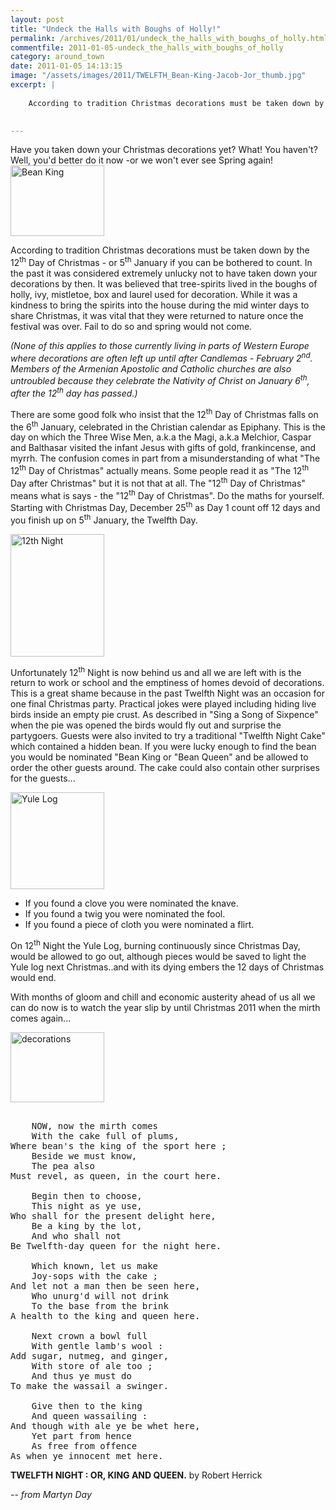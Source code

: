 ```yaml
---
layout: post
title: "Undeck the Halls with Boughs of Holly!"
permalink: /archives/2011/01/undeck_the_halls_with_boughs_of_holly.html
commentfile: 2011-01-05-undeck_the_halls_with_boughs_of_holly
category: around_town
date: 2011-01-05 14:13:15
image: "/assets/images/2011/TWELFTH_Bean-King-Jacob-Jor_thumb.jpg"
excerpt: |
    
    According to tradition Christmas decorations must be taken down by the 12<sup>th</sup> Day of Christmas - or 5<sup>th</sup> January if you can be bothered to count. In the past it was considered extremely unlucky not to have taken down your decorations by then. It was believed that tree-spirits lived in the boughs of holly, ivy, mistletoe, box and laurel used for decoration. While it was a kindness to bring the spirits into the house during the mid winter days to share Christmas, it was vital that they were returned to nature once the festival was over. Fail to do so and spring would not come.
    

---
```


<div markdown="1" class="box">
Have you taken down your Christmas decorations yet? What! You haven't? Well, you'd better do it now -or we won't ever see Spring again!

</div>
<a href="/assets/images/2011/TWELFTH_Bean-King-Jacob-Jor.jpg" title="See larger version of - Bean King"><img src="/assets/images/2011/TWELFTH_Bean-King-Jacob-Jor_thumb.jpg" width="150" height="113" alt="Bean King" class="photo right" /></a>

According to tradition Christmas decorations must be taken down by the 12<sup>th</sup> Day of Christmas - or 5<sup>th</sup> January if you can be bothered to count. In the past it was considered extremely unlucky not to have taken down your decorations by then. It was believed that tree-spirits lived in the boughs of holly, ivy, mistletoe, box and laurel used for decoration. While it was a kindness to bring the spirits into the house during the mid winter days to share Christmas, it was vital that they were returned to nature once the festival was over. Fail to do so and spring would not come.

<em>(None of this applies to those currently living in parts of Western Europe where decorations are often left up until after Candlemas - February 2<sup>nd</sup>. Members of the Armenian Apostolic and Catholic churches are also untroubled because they celebrate the Nativity of Christ on January 6<sup>th</sup>, after the 12<sup>th</sup> day has passed.)</em>

There are some good folk who insist that the 12<sup>th</sup> Day of Christmas falls on the 6<sup>th</sup> January, celebrated in the Christian calendar as Epiphany. This is the day on which the Three Wise Men, a.k.a the Magi, a.k.a Melchior, Caspar and Balthasar visited the infant Jesus with gifts of gold, frankincense, and myrrh. The confusion comes in part from a misunderstanding of what "The 12<sup>th</sup> Day of Christmas" actually means. Some people read it as "The 12<sup>th</sup> Day after Christmas" but it is not that at all. The "12<sup>th</sup> Day of Christmas" means what is says - the "12<sup>th</sup> Day of Christmas". Do the maths for yourself. Starting with Christmas Day, December 25<sup>th</sup> as Day 1 count off 12 days and you finish up on 5<sup>th</sup> January, the Twelfth Day.

<a href="/assets/images/2011/TWELFTH_12thNight.jpg" title="See larger version of - 12th Night"><img src="/assets/images/2011/TWELFTH_12thNight_thumb.jpg" width="150" height="196" alt="12th Night" class="photo right" /></a>

Unfortunately 12<sup>th</sup> Night is now behind us and all we are left with is the return to work or school and the emptiness of homes devoid of decorations. This is a great shame because in the past Twelfth Night was an occasion for one final Christmas party. Practical jokes were played including hiding live birds inside an empty pie crust. As described in "Sing a Song of Sixpence" when the pie was opened the birds would fly out and surprise the partygoers. Guests were also invited to try a traditional "Twelfth Night Cake" which contained a hidden bean. If you were lucky enough to find the bean you would be nominated "Bean King or "Bean Queen" and be allowed to order the other guests around. The cake could also contain other surprises for the guests...

<a href="/assets/images/2011/TWELFTH_The_Yule_Log.jpg" title="See larger version of - Yule Log"><img src="/assets/images/2011/TWELFTH_The_Yule_Log_thumb.jpg" width="150" height="155" alt="Yule Log" class="photo right" /></a>

-   If you found a clove you were nominated the knave.
-   If you found a twig you were nominated the fool.
-   If you found a piece of cloth you were nominated a flirt.

On 12<sup>th</sup> Night the Yule Log, burning continuously since Christmas Day, would be allowed to go out, although pieces would be saved to light the Yule log next Christmas..and with its dying embers the 12 days of Christmas would end.

With months of gloom and chill and economic austerity ahead of us all we can do now is to watch the year slip by until Christmas 2011 when the mirth comes again...

<a href="/assets/images/2011/TWELFTH_decorations.jpg" title="See larger version of - decorations"><img src="/assets/images/2011/TWELFTH_decorations_thumb.jpg" width="150" height="112" alt="decorations" class="photo right" /></a>

<pre markdown="1" class="poem">

    NOW, now the mirth comes
    With the cake full of plums,
Where bean's the king of the sport here ;
    Beside we must know,
    The pea also
Must revel, as queen, in the court here.

    Begin then to choose,
    This night as ye use,
Who shall for the present delight here,
    Be a king by the lot,
    And who shall not
Be Twelfth-day queen for the night here.

    Which known, let us make
    Joy-sops with the cake ;
And let not a man then be seen here,
    Who unurg'd will not drink
    To the base from the brink
A health to the king and queen here.

    Next crown a bowl full
    With gentle lamb's wool :
Add sugar, nutmeg, and ginger,
    With store of ale too ;
    And thus ye must do
To make the wassail a swinger.

    Give then to the king
    And queen wassailing :
And though with ale ye be whet here,
    Yet part from hence
    As free from offence
As when ye innocent met here.
</pre>

**TWELFTH NIGHT : OR, KING AND QUEEN.**
by Robert Herrick

<cite>-- from Martyn Day</cite>
